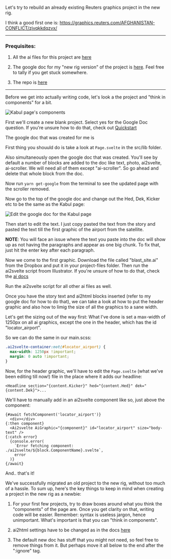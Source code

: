 Let's try to rebuild an already existing Reuters graphics project in the new rig.

I think a good first one is: https://graphics.reuters.com/AFGHANISTAN-CONFLICT/zjvqkkdqzvx/

---

### Prequisites:

1. All the ai files for this project are [here](<https://www.dropbox.com/work/GRAPHICS all Staff/Scarr%2C Simon/Kabul blasts/new-rig-version/>)

2. The google doc for my "new rig version" of the project is [here](https://docs.google.com/document/d/1V8dr9bO8ZDbePOZDzYNYPwZnmk7oSSlyhwKftJzmwXI/edit). Feel free to tally if you get stuck somewhere.

3. The repo is [here]()

---

Before we get into actually writing code, let's look a the project and "think in components" for a bit.

<img src="{getPath('images/illos/kabul-components.jpg')}" alt="Kabul page's components"/>

First we'll create a new blank project. Select yes for the Google Doc question. If you're unsure how to do that, check out [Quickstart]("https://reuters-graphics.github.io/docs_graphics-kit/for_developers/quickstart")

The google doc that was created for me is

First thing you shouuld do is take a look at `Page.svelte` in the src/lib folder.

Also simultaneously open the google doc that was created. You'll see by default a number of blocks are added to the doc like text, photo, ai2svelte, ai-scroller. We will need all of them except "ai-scroller". So go ahead and delete that whole block from the doc.

Now run `yarn get-google` from the terminal to see the updated page with the scroller removed.

Now go to the top of the google doc and change out the Hed, Dek, Kicker etc to be the same as the Kabul page:

<img src="{getPath('images/illos/kabul-hed-edit.jpg')}" alt="Edit the google doc for the Kabul page"/>

Then start to edit the text. I just copy pasted the text from the story and pasted the text till the first graphic of the airport from the satellite.

**NOTE**: You will face an issue where the text you paste into the doc will show up as not having the paragraphs and appear as one big chunk. To fix that, just hit the enter key after each paragraph.

Now we come to the first graphic. Download the file called "blast_site.ai" from the Dropbox and put it in your project-files folder. Then run the ai2svelte script froom Illustrator. If you're unsure of how to do that, check the [ai docs]("https://reuters-graphics.github.io/docs_graphics-kit/for_developers/ai")

Run the ai2svelte script for all other ai files as well.

Once you have the story text and ai2html blocks inserted (refer to my google doc for how to do that), we can take a look at how to put the header graphic and also how to limig the size of all the graphics to a sane width.

Let's get the sizing out of the way first: What I've done is set a max-width of 1250px on all ai graphics, except the one in the header, which has the id "locator_airport".

So we can do the same in our main.scss:

```scss
.ai2svelte-container:not(#locator_airport) {
  max-width: 1250px !important;
  margin: 0 auto !important;
}
```

Now, for the header graphic, we'll have to edit the `Page.svelte` (what we've been editing till now!) file in the place where it adds our headline:

```svelte
<Headline section="{content.Kicker}" hed="{content.Hed}" dek="{content.Dek}">...
```

We'll have to manually add in an ai2svelte component like so, just above the <Headline> component:

```svelte
{#await fetchComponent('locator_airport')}
  <div></div>
{:then component}
  <Ai2svelte AiGraphic="{component}" id="locator_airport" size="body-text" />
{:catch error}
  {console.error(
    `Error fetching component: ./ai2svelte/${block.ComponentName}.svelte`,
    error
  )}
{/await}
```

And.. that's it!

We've successfully migrated an old project to the new rig, without too much of a hassle. To sum up, here's the key things to keep in mind when creating a project in the new rig as a newbie:

1. For your first few projects, try to draw boxes around what you think the "components" of the page are. Once you get clarity on that, writing code will be easier. Remember: syntax is useless jargon, hence unimportant. What's important is that you can "think in components".

2. ai2html settings have to be changed as in the docs [here]("https://reuters-graphics.github.io/docs_graphics-kit/for_developers/ai")

3. The default new doc has stuff that you might not need, so feel free to remove things from it. But perhaps move it all below to the end after the ":ignore" tag.
